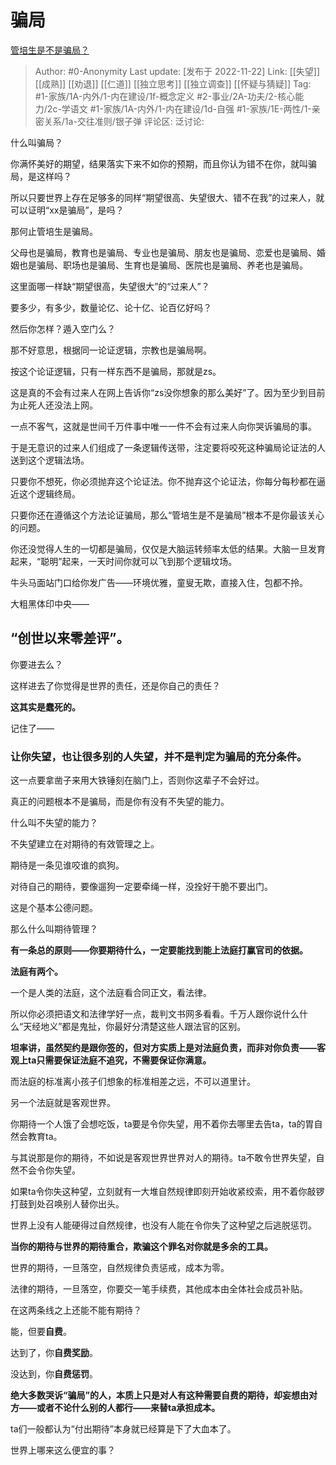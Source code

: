 # 骗局
[管培生是不是骗局？](https://www.zhihu.com/question/284150670/answer/2769177291)

> Author: #0-Anonymity
> Last update: [发布于 2022-11-22]
> Link: [[失望]] [[成熟]] [[劝退]] [[仁道]] [[独立思考]] [[独立调查]] [[怀疑与猜疑]]
> Tag: #1-家族/1A-内外/1-内在建设/1f-概念定义 #2-事业/2A-功夫/2-核心能力/2c-学语文 #1-家族/1A-内外/1-内在建设/1d-自强 #1-家族/1E-两性/1-亲密关系/1a-交往准则/银子弹
> 评论区:
> 泛讨论:

什么叫骗局？

你满怀美好的期望，结果落实下来不如你的预期，而且你认为错不在你，就叫骗局，是这样吗？

所以只要世界上存在足够多的同样“期望很高、失望很大、错不在我”的过来人，就可以证明“xx是骗局”，是吗？

那何止管培生是骗局。

父母也是骗局，教育也是骗局、专业也是骗局、朋友也是骗局、恋爱也是骗局、婚姻也是骗局、职场也是骗局、生育也是骗局、医院也是骗局、养老也是骗局。

这里面哪一样缺“期望很高，失望很大”的“过来人”？

要多少，有多少，数量论亿、论十亿、论百亿好吗？

然后你怎样？遁入空门么？

那不好意思，根据同一论证逻辑，宗教也是骗局啊。

按这个论证逻辑，只有一样东西不是骗局，那就是zs。

这是真的不会有过来人在网上告诉你“zs没你想象的那么美好”了。因为至少到目前为止死人还没法上网。

一点不客气，这就是世间千万件事中唯一一件不会有过来人向你哭诉骗局的事。

于是无意识的过来人们组成了一条逻辑传送带，注定要将咬死这种骗局论证法的人送到这个逻辑法场。

只要你不想死，你必须抛弃这个论证法。你不抛弃这个论证法，你每分每秒都在逼近这个逻辑终局。

只要你还在遵循这个方法论证骗局，那么“管培生是不是骗局”根本不是你最该关心的问题。

你还没觉得人生的一切都是骗局，仅仅是大脑运转频率太低的结果。大脑一旦发育起来，“聪明”起来，一天时间你就可以飞到那个逻辑坟场。

牛头马面站门口给你发广告——环境优雅，童叟无欺，直接入住，包都不拎。

大粗黑体印中央——

## **“创世以来零差评”。**

你要进去么？

这样进去了你觉得是世界的责任，还是你自己的责任？

**这其实是蠢死的。**

记住了——

### 让你失望，也让很多别的人失望，并不是判定为骗局的充分条件。

这一点要拿凿子来用大铁锤刻在脑门上，否则你这辈子不会好过。

真正的问题根本不是骗局，而是你有没有不失望的能力。

什么叫不失望的能力？

不失望建立在对期待的有效管理之上。

期待是一条见谁咬谁的疯狗。

对待自己的期待，要像遛狗一定要牵绳一样，没拴好干脆不要出门。

这是个基本公德问题。

那么什么叫期待管理？

**有一条总的原则——你要期待什么，一定要能找到能上法庭打赢官司的依据。**

**法庭有两个。**

一个是人类的法庭，这个法庭看合同正文，看法律。

所以你必须把语文和法律学好一点，裁判文书网多看看。千万人跟你说什么什么“天经地义”都是鬼扯，你最好分清楚这些人跟法官的区别。

**坦率讲，虽然契约是跟你签的，但对方实质上是对法庭负责，而非对你负责——客观上ta只需要保证法庭不追究，不需要保证你满意。**

而法庭的标准离小孩子们想象的标准相差之远，不可以道里计。

另一个法庭就是客观世界。

你期待一个人饿了会想吃饭，ta要是令你失望，用不着你去哪里去告ta，ta的胃自然会教育ta。

与其说那是你的期待，不如说是客观世界世界对人的期待。ta不敢令世界失望，自然不会令你失望。

如果ta令你失这种望，立刻就有一大堆自然规律即刻开始收紧绞索，用不着你敲锣打鼓到处召唤别人替你出头。

世界上没有人能硬得过自然规律，也没有人能在令你失了这种望之后逃脱惩罚。

**当你的期待与世界的期待重合，欺骗这个罪名对你就是多余的工具。**

世界的期待，一旦落空，自然规律负责惩戒，成本为零。

法律的期待，一旦落空，你要交一笔手续费，其他成本由全体社会成员补贴。

在这两条线之上还能不能有期待？

能，但要**自费**。

达到了，你**自费奖励**。

没达到，你**自费惩罚**。

**绝大多数哭诉“骗局”的人，本质上只是对人有这种需要自费的期待，却妄想由对方——或者不论什么别的人都行——来替ta承担成本。**

ta们一般都认为“付出期待”本身就已经算是下了大血本了。

世界上哪来这么便宜的事？
